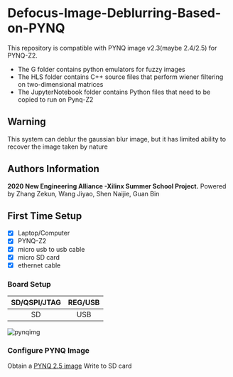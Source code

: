 # Defocus-Image-Deblurring-Based-on-PYNQ
This repository is compatible with PYNQ image v2.3(maybe 2.4/2.5) for PYNQ-Z2.

- The G folder contains python emulators for fuzzy images
- The HLS folder contains C++ source files that perform wiener filtering on two-dimensional matrices
- The JupyterNotebook folder contains Python files that need to be copied to run on Pynq-Z2

## Warning
This system can deblur the gaussian blur image, but it has limited ability to recover the image taken by nature

## Authors Information
**2020 New Engineering Alliance -Xilinx Summer School Project.**
Powered by Zhang Zekun, Wang Jiyao, Shen Naijie, Guan Bin

## First Time Setup 

- [x] Laptop/Computer
- [x] PYNQ-Z2
- [x] micro usb to usb cable
- [x] micro SD card
- [x] ethernet cable

### Board Setup 

|SD/QSPI/JTAG|REG/USB|
|:----:   |:----:|
|SD|USB|

![pynqimg](https://pynq.readthedocs.io/en/latest/_images/pynqz2_setup.png)

### Configure PYNQ Image

Obtain a [PYNQ 2.5 image](https://github.com/Xilinx/PYNQ/releases)
Write to SD card
